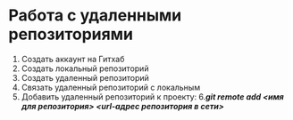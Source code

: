 # Работа с удаленными репозиториями
1. Создать аккаунт на Гитхаб
2. Создать локальный репозиторий
3. Создать удаленный репозиторий
4. Связать удаленный репозиторий с локальным
5. Добавить удаленный репозиторий к проекту: 
6.***git remote add <имя для репозитория> <url-адрес репозитория в сети>***
